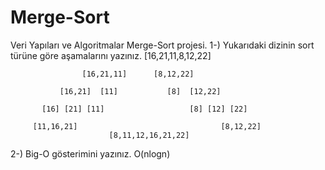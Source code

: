 # Merge-Sort
Veri Yapıları ve Algoritmalar Merge-Sort projesi.
1-) Yukarıdaki dizinin sort türüne göre aşamalarını yazınız.
                       [16,21,11,8,12,22]
                    
                    [16,21,11]      [8,12,22]
                    
               [16,21]  [11]           [8]  [12,22]
               
           [16] [21] [11]                   [8] [12] [22]
           
         [11,16,21]                                [8,12,22]
                          [8,11,12,16,21,22]
                          
                          
2-) Big-O gösterimini yazınız.
O(nlogn)
